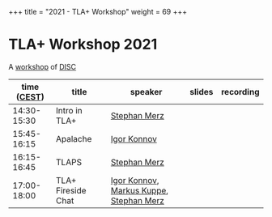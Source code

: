 +++
title = "2021 - TLA+ Workshop"
weight = 69
+++

# TLA+ Workshop 2021

A [workshop](http://www.disc-conference.org/wp/disc2021/workshops/) of [DISC](http://www.disc-conference.org/wp/disc2021/)

time ([CEST](https://www.timeanddate.com/time/zones/cest))  | title  | speaker | slides | recording |
------|--------|---------|--------|------------
14:30-15:30 | Intro in TLA+ | [Stephan Merz](https://members.loria.fr/Stephan.Merz/) | | |
15:45-16:15 | Apalache | [Igor Konnov](https://konnov.github.io) | | |
16:15-16:45 | TLAPS | [Stephan Merz](https://members.loria.fr/Stephan.Merz/) | | |
17:00-18:00 | TLA+ Fireside Chat | [Igor Konnov](https://konnov.github.io), [Markus Kuppe](https://www.linkedin.com/in/markus-kuppe-643559180/), [Stephan Merz](https://members.loria.fr/Stephan.Merz/) | | |
